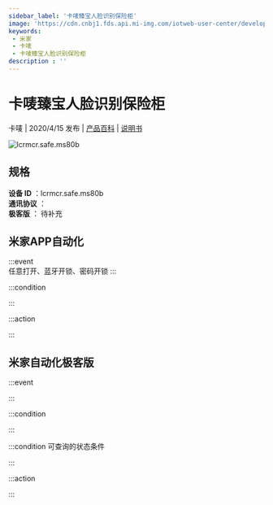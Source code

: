 ```yaml
---
sidebar_label: '卡唛臻宝人脸识别保险柜'
image: 'https://cdn.cnbj1.fds.api.mi-img.com/iotweb-user-center/developer_16790476889594EwWE36o.png?GalaxyAccessKeyId=AKVGLQWBOVIRQ3XLEW&Expires=9223372036854775807&Signature=ji7BTjlmiPFQkFJZYTEPW4ZtC28='
keywords: 
 - 米家
 - 卡唛
 - 卡唛臻宝人脸识别保险柜
description : ''
---
```

# 卡唛臻宝人脸识别保险柜

卡唛 | 2020/4/15 发布 | [产品百科](https://home.mi.com/webapp/content/baike/product/index.html?model=lcrmcr.safe.ms80b/) | [说明书](https://home.mi.com/views/introduction.html?model=lcrmcr.safe.ms80b&region=cn)

![lcrmcr.safe.ms80b](https://cdn.cnbj1.fds.api.mi-img.com/iotweb-user-center/developer_16790476889594EwWE36o.png?GalaxyAccessKeyId=AKVGLQWBOVIRQ3XLEW&Expires=9223372036854775807&Signature=ji7BTjlmiPFQkFJZYTEPW4ZtC28=)

## 规格  
> 
**设备 ID** ：lcrmcr.safe.ms80b  
**通讯协议** ：  
**极客版**  ： 待补充 


## 米家APP自动化  

:::event  
任意打开、蓝牙开锁、密码开锁
:::

:::condition  

:::

:::action   

:::

## 米家自动化极客版  

:::event  

:::

:::condition  

:::

:::condition 可查询的状态条件  

:::

:::action  

:::

        
